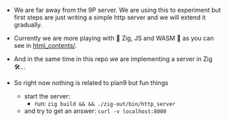 - We are far away from the 9P server. We are using this to experiment but
first steps are just writing a simple http server and we will extend it
gradually. 

- Currently we are more playing with 🥳 Zig, JS and WASM 🥳 as you can see
in [html_contents/](https://github.com/gthvn1/plan9/tree/master/html_contents).
- And in the same time in this repo we are implementing a server in Zig 🛠️... 

- So right now nothing is related to plan9 but fun things
  - start the server:
    - run: `zig build && && ./zig-out/bin/http_server`
  - and try to get an answer: `curl -v localhost:8000`
